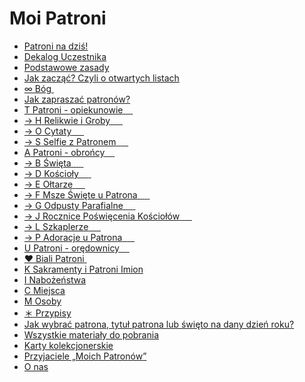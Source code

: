 # Moi Patroni
- [Patroni na dziś!](patroni_na_dzis.md)
- [Dekalog Uczestnika](dekalog_uczestnika.md)
- [Podstawowe zasady](podstawowe_zasady.md)
- [Jak zacząć? Czyli o otwartych listach](jak_zaczac_czyli_o_otwartych_listach.md)
- [<span><span class="status status-list"><span class="status status-gray">∞</span> Bóg</span></span>&nbsp;<span class="status status-black" title="czarny"></span>](bog.md)
- [Jak zapraszać patronów?](jak_zapraszac_patronow.md)
- [<span><span class="status status-list"><span class="status status-yellow">T</span> Patroni - opiekunowie</span></span>&nbsp;<span class="status status-gray" title="szary"></span>&nbsp;<span class="status status-red" title="czerwony"></span>&nbsp;<span class="status status-blue" title="niebieski"></span>&nbsp;<span class="status status-violet" title="fioletowy"></span>](patroni_opiekunowie.md)
- [→&nbsp;<span><span class="status status-list"><span class="status status-list">H</span> Relikwie i Groby</span></span>&nbsp;<span class="status status-orange" title="pomarańczowy"></span>&nbsp;<span class="status status-yellow" title="żółty"></span>&nbsp;<span class="status status-green" title="zielony"></span>&nbsp;<span class="status status-indigo" title="indigo"></span>&nbsp;<span class="status status-white" title="biały"></span>](relikwie_i_groby.md)
- [→&nbsp;<span><span class="status status-list"><span class="status status-list">O</span> Cytaty</span></span>&nbsp;<span class="status status-orange" title="pomarańczowy"></span>&nbsp;<span class="status status-yellow" title="żółty"></span>&nbsp;<span class="status status-green" title="zielony"></span>&nbsp;<span class="status status-indigo" title="indigo"></span>&nbsp;<span class="status status-white" title="biały"></span>](cytaty.md)
- [→&nbsp;<span><span class="status status-list"><span class="status status-list">S</span> Selfie z Patronem</span></span>&nbsp;<span class="status status-orange" title="pomarańczowy"></span>&nbsp;<span class="status status-yellow" title="żółty"></span>&nbsp;<span class="status status-green" title="zielony"></span>&nbsp;<span class="status status-indigo" title="indigo"></span>&nbsp;<span class="status status-white" title="biały"></span>](selfie_z_patronem.md)
- [<span><span class="status status-list"><span class="status status-blue">A</span> Patroni - obrońcy</span></span>&nbsp;<span class="status status-gray" title="szary"></span>&nbsp;<span class="status status-red" title="czerwony"></span>&nbsp;<span class="status status-orange" title="pomarańczowy"></span>&nbsp;<span class="status status-yellow" title="żółty"></span>](patroni_obroncy.md)
- [→&nbsp;<span><span class="status status-list"><span class="status status-list">B</span> Święta</span></span>&nbsp;<span class="status status-green" title="zielony"></span>&nbsp;<span class="status status-blue" title="niebieski"></span>&nbsp;<span class="status status-indigo" title="indygo"></span>&nbsp;<span class="status status-violet" title="fioletowy"></span>&nbsp;<span class="status status-white" title="biały"></span>](swieta.md)
- [→&nbsp;<span><span class="status status-list"><span class="status status-list">D</span> Kościoły</span></span>&nbsp;<span class="status status-green" title="zielony"></span>&nbsp;<span class="status status-blue" title="niebieski"></span>&nbsp;<span class="status status-indigo" title="indygo"></span>&nbsp;<span class="status status-violet" title="fioletowy"></span>&nbsp;<span class="status status-white" title="biały"></span>](koscioly.md)
- [→&nbsp;<span><span class="status status-list"><span class="status status-list">E</span> Ołtarze</span></span>&nbsp;<span class="status status-green" title="zielony"></span>&nbsp;<span class="status status-blue" title="niebieski"></span>&nbsp;<span class="status status-indigo" title="indygo"></span>&nbsp;<span class="status status-violet" title="fioletowy"></span>&nbsp;<span class="status status-white" title="biały"></span>](oltarze.md)
- [→&nbsp;<span><span class="status status-list"><span class="status status-list">F</span> Msze Święte u Patrona</span></span>&nbsp;<span class="status status-green" title="zielony"></span>&nbsp;<span class="status status-blue" title="niebieski"></span>&nbsp;<span class="status status-indigo" title="indygo"></span>&nbsp;<span class="status status-violet" title="fioletowy"></span>&nbsp;<span class="status status-white" title="biały"></span>](msze_swiete_u_patrona.md)
- [→&nbsp;<span><span class="status status-list"><span class="status status-list">G</span> Odpusty Parafialne</span></span>&nbsp;<span class="status status-green" title="zielony"></span>&nbsp;<span class="status status-blue" title="niebieski"></span>&nbsp;<span class="status status-indigo" title="indygo"></span>&nbsp;<span class="status status-violet" title="fioletowy"></span>&nbsp;<span class="status status-white" title="biały"></span>](odpusty_parafialne.md)
- [→&nbsp;<span><span class="status status-list"><span class="status status-list">J</span> Rocznice Poświęcenia Kościołów</span></span>&nbsp;<span class="status status-green" title="zielony"></span>&nbsp;<span class="status status-blue" title="niebieski"></span>&nbsp;<span class="status status-indigo" title="indygo"></span>&nbsp;<span class="status status-violet" title="fioletowy"></span>&nbsp;<span class="status status-white" title="biały"></span>](rocznice_poswiecenia_kosciolow.md)
- [→&nbsp;<span><span class="status status-list"><span class="status status-list">L</span> Szkaplerze</span></span>&nbsp;<span class="status status-green" title="zielony"></span>&nbsp;<span class="status status-blue" title="niebieski"></span>&nbsp;<span class="status status-indigo" title="indygo"></span>&nbsp;<span class="status status-violet" title="fioletowy"></span>&nbsp;<span class="status status-white" title="biały"></span>](szkaplerze.md)
- [→&nbsp;<span><span class="status status-list"><span class="status status-list">P</span> Adoracje u Patrona</span></span>&nbsp;<span class="status status-green" title="zielony"></span>&nbsp;<span class="status status-blue" title="niebieski"></span>&nbsp;<span class="status status-indigo" title="indygo"></span>&nbsp;<span class="status status-violet" title="fioletowy"></span>&nbsp;<span class="status status-white" title="biały"></span>](adoracje_u_patrona.md)
- [<span><span class="status status-list"><span class="status status-red">U</span> Patroni - orędownicy</span></span>&nbsp;<span class="status status-gray" title="szary"></span>&nbsp;<span class="status status-yellow" title="żółty"></span>&nbsp;<span class="status status-green" title="zielony"></span>&nbsp;<span class="status status-blue" title="niebieski"></span>](patroni_oredownicy.md)
- [<span><span class="status status-list"><span class="status status-white">♥</span> Biali Patroni</span></span>&nbsp;<span class="status status-indigo" title="indygo"></span>](biali_patroni.md)
- [<span><span class="status status-list"><span class="status status-list">K</span> Sakramenty i Patroni Imion</span></span>](sakramenty_i_patroni_imion.md)
- [<span><span class="status status-list"><span class="status status-list">I</span> Nabożeństwa</span></span>](nabozenstwa.md)
- [<span><span class="status status-list"><span class="status status-list">C</span> Miejsca</span></span>](miejsca.md)
- [<span><span class="status status-list"><span class="status status-list">M</span> Osoby</span></span>](osoby.md)
- [<span><span class="status status-list"><span class="status status-list">＊</span> Przypisy</span></span>](przypisy.md)
- [Jak wybrać patrona, tytuł patrona lub święto na dany dzień roku?](jak_wybrac_patrona_tytul_patrona_lub_swieto_na_dany_dzien_roku.md)
- [Wszystkie materiały do pobrania](wszystkie_materialy_do_pobrania.md)
- [Karty kolekcjonerskie](karty_kolekcjonerskie.md)
- [Przyjaciele „Moich Patronów”](przyjaciele_moich_patronow.md)
- [O nas](o_nas.md)

